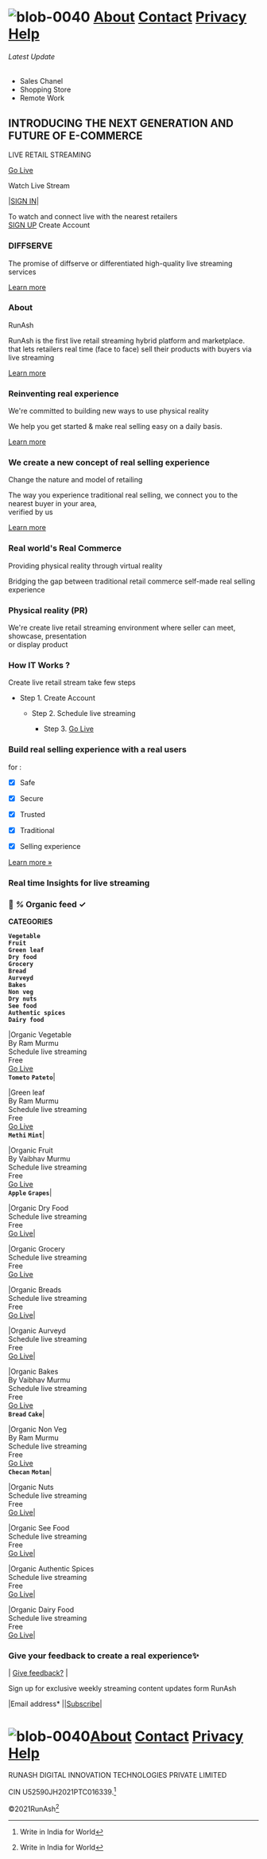 















































# ![blob-0040](https://user-images.githubusercontent.com/61916324/132724592-e5bef25e-36d9-4da8-bbc6-84a24183c8e2.png) [About](https://runash.in/about) [Contact](https://runash.in/Contact) [Privacy](https://runash.in/privacy) [Help](https://)




###### Latest Update 

- Sales Chanel 
- Shopping Store 
- Remote Work 


    
    
      
        
      
      

        
        
        
      
    

  



   


   
     





   
    
 










   
  
   

   














## INTRODUCING THE NEXT GENERATION AND FUTURE OF E-COMMERCE

LIVE RETAIL STREAMING

[Go Live](https://)

Watch Live Stream

|[SIGN IN](https://)|

To watch and connect live with the nearest retailers<br> 
[SIGN UP](https://) Create Account
 

















### DIFFSERVE

The promise of diffserve or differentiated high-quality live streaming services

[Learn more](https://)

### About

RunAsh

RunAsh is the first live retail streaming hybrid platform and marketplace.<br>that lets retailers real time (face to face) sell their products with buyers via live streaming

[Learn more](https://)

### Reinventing real experience

We're committed to building new ways to use physical reality

We help you get started &amp; make real selling easy on a daily basis.

[Learn more](https://)

### We create a new concept of real selling experience

 Change the nature and model of retailing

The way you experience traditional real selling, we connect you to the nearest buyer in your area, <br>
verified by us

[Learn more](https://)

### Real world's Real Commerce

Providing physical reality through virtual reality

Bridging the gap between traditional retail commerce self-made real selling experience 

### Physical reality (PR)



We're create live retail streaming environment where seller can meet, showcase, presentation <br>or display product

### How IT Works ?

Create live retail stream take few steps

 - Step 1. Create Account

   - Step 2. Schedule live streaming

     - Step 3. [Go Live](https://runash.in/live)











### Build real selling experience with a real users 
for :
- [x] Safe
- [X] Secure 

- [x] Trusted

- [x] Traditional 

- [x] Selling experience

[Learn more »](https://)

### Real time Insights for live streaming

### 💯 *%* Organic feed ✓ ###




**CATEGORIES**

**``Vegetable``**<br>
**``Fruit``**<br>
**``Green leaf``**<br>
**``Dry food ``**<br>
**``Grocery``**<br>
**``Bread``**<br>
**``Aurveyd``**<br>
**``Bakes``**<br>
**``Non veg``**<br>
**``Dry nuts``**<br>
**``See food``**<br>
**``Authentic spices``**<br>
**``Dairy food``**<br>




|Organic Vegetable <br>By Ram Murmu<br>Schedule live streaming<br>Free<br> [Go Live](https:) <br>**``Tometo``** **``Pateto``**|

|Green leaf<br>By Ram Murmu<br>Schedule live streaming<br>Free<br>[Go Live](https://) <br>**``Methi``** **``Mint``**|


|Organic Fruit <br>By Vaibhav Murmu<br>Schedule live streaming<br>Free<br> [Go Live](https://) <br>**``Apple``** **``Grapes``**|

|Organic Dry Food<br>Schedule live streaming<br>Free<br>[Go Live](https://)|

|Organic Grocery <br>Schedule live streaming<br>Free<br> [Go Live](https://)

|Organic Breads<br>Schedule live streaming<br>Free<br>[Go Live](https://)|

|Organic Aurveyd <br>Schedule live streaming<br>Free<br> [Go Live](https://)|

|Organic Bakes<br>By Vaibhav Murmu<br>Schedule live streaming<br>Free<br>[Go Live](https:)<br>**``Bread``** **``Cake``**|

|Organic Non Veg <br>By Ram Murmu<br>Schedule live streaming<br>Free<br> [Go Live](https://)<br>**``Checan``** **``Motan``**|

|Organic Nuts<br>Schedule live streaming<br>Free<br>[Go Live](https://)|

|Organic See Food <br>Schedule live streaming<br>Free<br> [Go Live](https://)|

|Organic Authentic Spices<br>Schedule live streaming<br>Free<br>[Go Live](https://)|

|Organic Dairy Food <br>Schedule live streaming<br>Free<br> [Go Live](https://)|
























### Give your feedback to create a real experience✨

| [Give feedback?](https://) |

Sign up for exclusive weekly streaming content updates form RunAsh

|Email address* ||[Subscribe](https://)|





# ![blob-0040](https://user-images.githubusercontent.com/61916324/132724592-e5bef25e-36d9-4da8-bbc6-84a24183c8e2.png)[About](https://runash.in/about) [Contact](https://runash.in/Contact) [Privacy](https://runash.in/privacy) [Help](https://)






RUNASH DIGITAL INNOVATION TECHNOLOGIES PRIVATE LIMITED

CIN U52590JH2021PTC016339.[^1]

©2021RunAsh[^1]

[^1]: Write in India for World 

















     

   



















